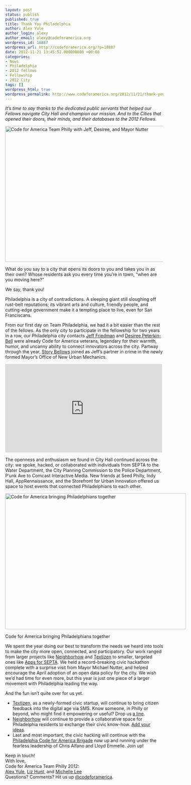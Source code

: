 ```yaml
---
layout: post
status: publish
published: true
title: Thank You Philadelphia
author: Alex Yule
author_login: alexy
author_email: alexy@codeforamerica.org
wordpress_id: 18887
wordpress_url: http://codeforamerica.org/?p=18887
date: 2012-11-21 13:45:52.000000000 +00:00
categories:
- News
- Philadelphia
- 2012 fellows
- Fellowship
- 2012 City
tags: []
wordpress_html: true
wordpress_permalink: http://www.codeforamerica.org/2012/11/21/thank-you-philadelphia/
---
```


<p><em>It’s time to say thanks to the dedicated public servants that helped our Fellows navigate City Hall and champion our mission. And to the Cities that opened their doors, their minds, and their databases to the 2012 Fellows.</em></p>
<p><a href="http://www.flickr.com/photos/yule/6874112437/in/set-72157629312271943/"><img alt="Code for America Team Philly with Jeff, Desiree, and Mayor Nutter" height="432" src="http://farm8.staticflickr.com/7054/6874112437_0310193295_z_d.jpg" title="Philly Tough Guys" width="576"/></a></p>
<p>What do you say to a city that opens its doors to you and takes you in as their own? Whose residents ask you every time you’re in town, “when are you moving here?”</p>
<p>We say, thank you!</p>
<p>Philadelphia is a city of contradictions. A sleeping giant still sloughing off rust-belt reputations; its vibrant arts and culture, friendly people, and cutting-edge government make it a tempting place to live, even for San Franciscans.</p>
<p>From our first day on Team Philadelphia, we had it a bit easier than the rest of the fellows. As the only city to participate in the fellowship for two years in a row, our Philadelphia city contacts <a href="https://twitter.com/PhillyPhriedman">Jeff Friedman</a> and <a href="http://twitter.com/dpbell">Desiree Peterkin-Bell</a> were already Code for America veterans, legendary for their warmth, humor, and uncanny ability to connect innovators across the city. Partway through the year, <a href="https://twitter.com/storybellows">Story Bellows</a> joined as Jeff’s partner in crime in the newly formed Mayor’s Office of New Urban Mechanics.</p>
<p><iframe frameborder="0" height="281" src="http://player.vimeo.com/video/53639679" width="500"></iframe></p>
<p>The openness and enthusiasm we found in City Hall continued across the city: we spoke, hacked, or collaborated with individuals from SEPTA to the Water Department, the City Planning Commission to the Police Department, P’unk Ave to Comcast Interactive Media. New friends at Seed Philly, Indy Hall, AppRennaissance, and the Storefront for Urban Innovation offered us space to host events that connected Philadelphians to each other.</p>
<div class="wp-caption alignnone" style="width: 586px"><a href="http://www.flickr.com/photos/yule/6841181169/in/set-72157629230440809"><img alt="Code for America bringing Philadelphians together" class=" " height="432" src="http://farm8.staticflickr.com/7025/6841181169_9654f25e7c_z_d.jpg" title="Code for America bringing Philadelphians together" width="576"/></a><p class="wp-caption-text">Code for America bringing Philadelphians together</p></div>
<p>We spent the year doing our best to transform the needs we heard into tools to make the city more open, connected, and participatory. Our work ranged from larger projects like <a href="http://neighborhow.org/">Neighborhow</a> and <a href="http://textizen.com/">Textizen</a> to smaller, targeted ones like <a href="http://codeforamerica.org/2012/11/05/beyond-the-hackathon-with-philadelphia%E2%80%99s-apps-for-septa/">Apps for SEPTA</a>. We held a record-breaking civic hackathon complete with a surprise visit from Mayor Michael Nutter, and helped encourage the April adoption of an open data policy for the city. We wish we’d had time for even more, but this year is just one piece of a larger movement with Philadelphia leading the way.</p>
<p>And the fun isn’t quite over for us yet.</p>
<ul>
<li><a href="http://www.textizen.com/">Textizen</a>, as a newly-formed civic startup, will continue to bring citizen feedback into the digital age via SMS. Know someone, in Philly or beyond, who might find it empowering or useful? Drop us <a href="mailto:textizen@codeforamerica.org">a line</a>.</li>
<li><a href="http://neighborhow.org/">Neighborhow</a> will continue to provide a collaborative space for Philadelphia residents to exchange their civic know-how. <a href="http://neighborhow.org/add-idea">Add your ideas</a>.</li>
<li>Last and most important, the civic hacking will continue with the <a href="http://www.meetup.com/cfabrigade/Philadelphia-PA/">Philadelphia Code for America Brigade</a> now up and running under the fearless leadership of Chris Alfano and Lloyd Emmelle. Join up!</li>
</ul>
<p>Keep in touch!<br/>
With love,<br/>
Code for America Team Philly 2012:<br/>
<a href="http://twitter.com/yuletide">Alex Yule</a>, <a href="http://twitter.com/ezoehunt">Liz Hunt,</a> and <a href="http://twitter.com/mishmosh">Michelle Lee</a><br/>
Questions? Comments? Hit us up <a href="http://twitter.com/codeforamerica">@codeforamerica</a>.</p>
